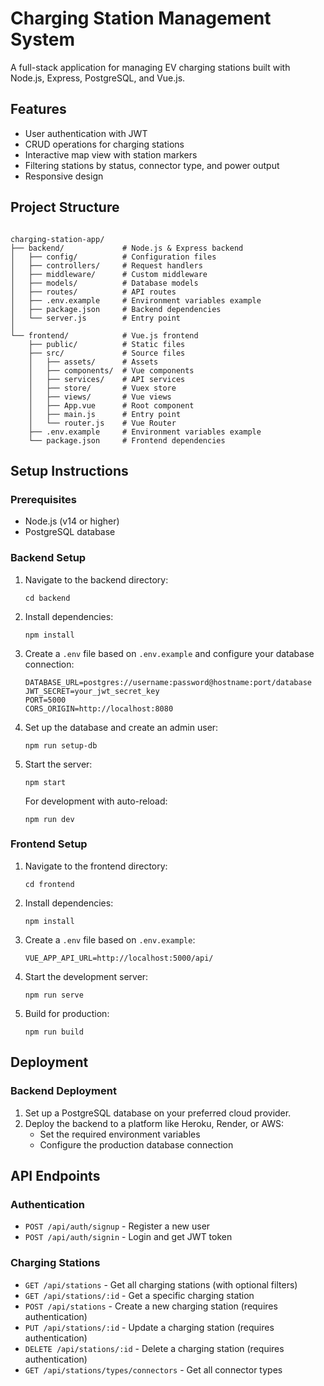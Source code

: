 # Charging Station Management System

A full-stack application for managing EV charging stations built with Node.js, Express, PostgreSQL, and Vue.js.

## Features

- User authentication with JWT
- CRUD operations for charging stations
- Interactive map view with station markers
- Filtering stations by status, connector type, and power output
- Responsive design

## Project Structure

```

charging-station-app/
├── backend/             # Node.js & Express backend
│   ├── config/          # Configuration files
│   ├── controllers/     # Request handlers
│   ├── middleware/      # Custom middleware
│   ├── models/          # Database models
│   ├── routes/          # API routes
│   ├── .env.example     # Environment variables example
│   ├── package.json     # Backend dependencies
│   └── server.js        # Entry point
│
└── frontend/            # Vue.js frontend
    ├── public/          # Static files
    ├── src/             # Source files
    │   ├── assets/      # Assets
    │   ├── components/  # Vue components
    │   ├── services/    # API services
    │   ├── store/       # Vuex store
    │   ├── views/       # Vue views
    │   ├── App.vue      # Root component
    │   ├── main.js      # Entry point
    │   └── router.js    # Vue Router
    ├── .env.example     # Environment variables example
    └── package.json     # Frontend dependencies
```

## Setup Instructions

### Prerequisites

- Node.js (v14 or higher)
- PostgreSQL database

### Backend Setup

1. Navigate to the backend directory:
   ```
   cd backend
   ```

2. Install dependencies:
   ```
   npm install
   ```

3. Create a `.env` file based on `.env.example` and configure your database connection:
   ```
   DATABASE_URL=postgres://username:password@hostname:port/database
   JWT_SECRET=your_jwt_secret_key
   PORT=5000
   CORS_ORIGIN=http://localhost:8080
   ```

4. Set up the database and create an admin user:
   ```
   npm run setup-db
   ```

5. Start the server:
   ```
   npm start
   ```
   For development with auto-reload:
   ```
   npm run dev
   ```

### Frontend Setup

1. Navigate to the frontend directory:
   ```
   cd frontend
   ```

2. Install dependencies:
   ```
   npm install
   ```

3. Create a `.env` file based on `.env.example`:
   ```
   VUE_APP_API_URL=http://localhost:5000/api/
   ```

4. Start the development server:
   ```
   npm run serve
   ```

5. Build for production:
   ```
   npm run build
   ```

## Deployment

### Backend Deployment

1. Set up a PostgreSQL database on your preferred cloud provider.
2. Deploy the backend to a platform like Heroku, Render, or AWS:
   - Set the required environment variables
   - Configure the production database connection

## API Endpoints

### Authentication

- `POST /api/auth/signup` - Register a new user
- `POST /api/auth/signin` - Login and get JWT token

### Charging Stations

- `GET /api/stations` - Get all charging stations (with optional filters)
- `GET /api/stations/:id` - Get a specific charging station
- `POST /api/stations` - Create a new charging station (requires authentication)
- `PUT /api/stations/:id` - Update a charging station (requires authentication)
- `DELETE /api/stations/:id` - Delete a charging station (requires authentication)
- `GET /api/stations/types/connectors` - Get all connector types
